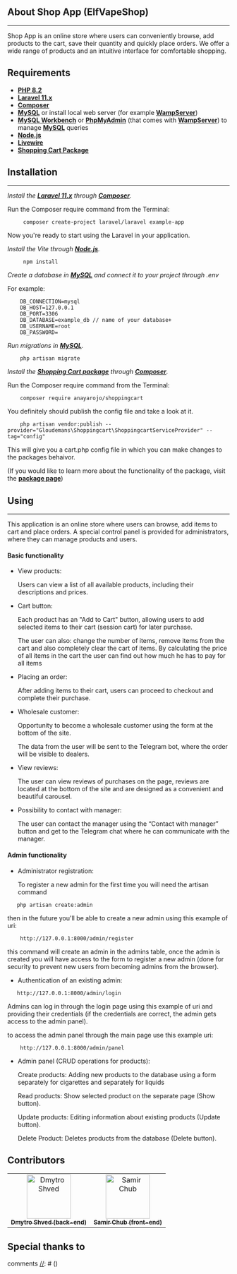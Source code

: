 <p align="center">
<a href="http://127.0.0.1:8000/storage/images/logo/logo-header.svg"><img src="http://127.0.0.1:8000/storage/images/logo/logo-header.svg" alt=""></a>
</p>

## About Shop App (ElfVapeShop)

---

Shop App is an online store where users can conveniently browse, add products to the cart, save their quantity and quickly place orders. We offer a wide range of products and an intuitive interface for comfortable shopping. 

## Requirements

- **[PHP 8.2](https://www.php.net/downloads)**
- **[Laravel 11.x](https://laravel.com/docs/11.x)**
- **[Composer](https://getcomposer.org/download/)**
- **[MySQL](https://www.mysql.com/downloads/)** or install local web server (for example **[WampServer](https://www.wampserver.com/en/)**)
- **[MySQL Workbench](https://dev.mysql.com/downloads/workbench/)** or **[PhpMyAdmin](https://www.phpmyadmin.net/)** (that comes with **[WampServer](https://www.wampserver.com/en/)**) to manage **[MySQL](https://www.mysql.com/downloads/)** queries
- **[Node.js](https://nodejs.org/en)**
- **[Livewire](https://laravel-livewire.com/docs/2.x/installation)**
- **[Shopping Cart Package](https://github.com/anayarojo/laravel-shopping-cart/tree/master)**


## Installation

---

*Install the **[Laravel 11.x](https://laravel.com/docs/11.x)** through **[Composer](https://getcomposer.org/download/)**.*



Run the Composer require command from the Terminal:
```
     composer create-project laravel/laravel example-app
```
   Now you're ready to start using the Laravel in your application.

*Install the Vite through **[Node.js](https://nodejs.org/en)**.*
```
     npm install
```

*Create a database in **[MySQL](https://www.mysql.com/downloads/)** and connect it to your project through .env*

For example:
```
    DB_CONNECTION=mysql
    DB_HOST=127.0.0.1
    DB_PORT=3306
    DB_DATABASE=example_db // name of your database+
    DB_USERNAME=root
    DB_PASSWORD=
```

*Run migrations in **[MySQL](https://www.mysql.com/downloads/)**.*
```
    php artisan migrate
```

[//]: # (*Install the **[Livewire]&#40;https://laravel-livewire.com/docs/2.x/installation&#41;**.*)

[//]: # ()
[//]: # (Install the package)

[//]: # (```)

[//]: # (    composer require livewire/livewire)

[//]: # (```)

*Install the **[Shopping Cart package](https://github.com/anayarojo/laravel-shopping-cart/tree/master)** through **[Composer](https://getcomposer.org/download/)**.*

Run the Composer require command from the Terminal:
```
    composer require anayarojo/shoppingcart
```

You definitely should publish the config file and take a look at it.
```
    php artisan vendor:publish --provider="Gloudemans\Shoppingcart\ShoppingcartServiceProvider" --tag="config"
```
This will give you a cart.php config file in which you can make changes to the packages behaivor.

(If you would like to learn more about the functionality of the package, visit the **[package page](https://github.com/anayarojo/laravel-shopping-cart/tree/master)**)

## Using

---

This application is an online store where users can browse, add items to cart and place orders. A special control panel is provided for administrators, where they can manage products and users.

#### Basic functionality

* View products:

    Users can view a list of all available products, including their descriptions and prices.


* Cart button:

    Each product has an "Add to Cart" button, allowing users to add selected items to their cart (session cart) for later purchase.

    The user can also: change the number of items, remove items from the cart and also completely clear the cart of items. By calculating the price of all items in the cart the user can find out how much he has to pay for all items


* Placing an order:

    After adding items to their cart, users can proceed to checkout and complete their purchase.


* Wholesale customer:

  Opportunity to become a wholesale customer using the form at the bottom of the site. 

  The data from the user will be sent to the Telegram bot, where the order will be visible to dealers.


* View reviews:

  The user can view reviews of purchases on the page, reviews are located at the bottom of the site and are designed as a convenient and beautiful carousel.


* Possibility to contact with manager:

  The user can contact the manager using the “Contact with manager” button and get to the Telegram chat where he can communicate with the manager.


#### Admin functionality

* Administrator registration:

  To register a new admin for the first time you will need the artisan command 
 ```
    php artisan create:admin
```
then in the future you'll be able to create a new admin using this example of uri:
```
    http://127.0.0.1:8000/admin/register
```

  this command will create an admin in the admins table, once the admin is created you will have access to the form to register a new admin (done for security to prevent new users from becoming admins from the browser). 



* Authentication of an existing admin:
 
 ```
    http://127.0.0.1:8000/admin/login
 ```

  Admins can log in through the login page using this example of uri and providing their credentials (if the credentials are correct, the admin gets access to the admin panel).

to access the admin panel through the main page use this example uri:

```
    http://127.0.0.1:8000/admin/panel
```

* Admin panel (CRUD operations for products):

  Create products: Adding new products to the database using a form separately for cigarettes and separately for liquids

  Read products: Show selected product on the separate page (Show button).

  Update products: Editing information about existing products (Update button).

  Delete Product: Deletes products from the database (Delete button).


## Contributors
<!-- readme: contributors -start -->
<table>
<tr>
    <td align="center">
        <a href="https://github.com/Dmytro-Shved">
            <img src="https://avatars.githubusercontent.com/u/153960097?v=4" width="100;" alt="Dmytro Shved"/>
            <br />
            <sub><b>Dmytro Shved (back-end)</b></sub>
        </a>
    </td>
    <td align="center">
        <a href="https://github.com/sammri">
            <img src="https://avatars.githubusercontent.com/u/109173034?v=4" width="100;" alt="Samir Chub"/>
            <br />
            <sub><b>Samir Chub (front-end)</b></sub>
        </a>
    </td>
</table>


## Special thanks to
comments
[//]: # (<table>)

[//]: # (<tr>)

[//]: # (    <td align="center">)

[//]: # (        <a href="https://github.com/kirchevsky">)

[//]: # (            <img src="https://avatars.githubusercontent.com/u/1301010?v=4" width="100;" alt="Igor Kyrchevskiy"/>)

[//]: # (            <br />)

[//]: # (            <sub><b>Igor Kyrchevskiy</b></sub>)

[//]: # (        </a>)

[//]: # (    </td>)

[//]: # (</table>)

[//]: # ()
[//]: # (Thank you very much ❤ )
